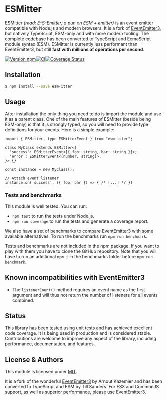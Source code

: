 # ESMitter

ESMitter _(read: E-S-Emitter; a pun on ESM + emitter)_ is an event emitter compatible with Node.js
and modern browsers. It is a fork of [EventEmitter3](https://github.com/primus/eventemitter3), but
natively TypeScript, ESM-only and with more modern tooling. The complete codebase has been converted
to TypeScript and EcmaScript module syntax (ESM). ESMitter is currently less performant than
EventEmitter3, but still **fast with millions of operations per second**.

[![Version npm](https://img.shields.io/npm/v/esm-itter.svg)](https://www.npmjs.com/package/esm-itter)[![CI](https://img.shields.io/github/actions/workflow/status/tillsanders/esm-itter/ci.yml?branch=main&label=CI)](https://github.com/tillsanders/esm-itter/actions?query=workflow%3ACI+branch%3Amain)[![Coverage Status](https://img.shields.io/coveralls/tillsanders/esm-itter/main.svg)](https://coveralls.io/r/tillsanders/esm-itter?branch=main)

## Installation

```bash
$ npm install --save esm-itter
```

## Usage

After installation the only thing you need to do is import the module and use it as a parent class.
One of the main features of ESMitter (beside being ESM-only) is that it is strongly typed, so
you will need to provide type definitions for your events. Here is a simple example:

```typescript{10-17}
import { ESMitter, type ESMitterEvent } from "esm-itter";

class MyClass extends ESMitter<{
  'success': ESMitterEvent<[{ foo: string, bar: string }]>;
  'error': ESMitterEvent<[number, string]>;
}> {}

const instance = new MyClass();

// Attach event listener
instance.on('success', ({ foo, bar }) => { /* [...] */ })
```

### Tests and benchmarks

This module is well tested. You can run:

- `npm test` to run the tests under Node.js.
- `npm run coverage` to run the tests and generate a coverage report.

We also have a set of benchmarks to compare EventEmitter3 with some available
alternatives. To run the benchmarks run `npm run benchmark`.

Tests and benchmarks are not included in the npm package. If you want to play
with them you have to clone the GitHub repository.
Note that you will have to run an additional `npm i` in the benchmarks folder
before `npm run benchmark`.

## Known incompatibilities with EventEmitter3

- The `listenerCount()` method requires an event name as the first argument and will thus not
  return the number of listeners for all events combined.

## Status

This library has been tested using unit tests and has achieved excellent code coverage. It is being
used in production and is considered stable. Contributions are welcome to improve any aspect of the
library, including performance, documentation, and features.

## License & Authors

This module is licensed under [MIT](LICENSE).

It is a fork of the wonderful [EventEmitter3](https://github.com/primus/eventemitter3) by Arnout
Kazemier and has been converted to TypeScript and ESM by Till Sanders. For ES3 and CommonJS support,
as well as superior performance, please use EventEmitter3.
